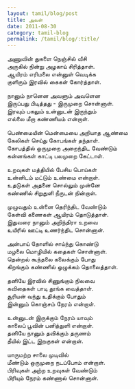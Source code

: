 ```yaml
---
layout: tamil/blog/post
title: அவள்
date: 2011-08-30
category: tamil-blog
permalink: /tamil/blog/:title/
---
```


அணுவின் துகளை நெஞ்சில் வீசி <br/>
அருகில் நின்று அழகாய் சிரித்தாள். <br/>
ஆயிரம் எரிமலை என்னுள் வெடிக்க <br/>
குளிரும் இரவில் கைகள் கோர்த்தாள்.

நானும் நானென அவளும் அவளென <br/>
இருப்பது பிடித்தது - இருமுறை சொன்னாள். <br/>
இரவும் பகலும் உன்னுடன் இருந்தும் <br/>
எல்லை மீறா கண்ணியம் என்றாள்.

பெண்மையின் மென்மையை அறியாத ஆண்மை <br/>
கேலிகள் செய்து கோபங்கள் தந்தாள். <br/>
கோபத்தில் ஒருமுறை அறைந்திட வேண்டும் <br/>
கன்னங்கள் காட்டி பலமுறை கேட்டாள்.

உறவுகள் மத்தியில் பேசிய பொய்கள் <br/>
உன்னிடம் மட்டும் உண்மை என்றாள். <br/>
உதடுகள் அதனை சொல்லும் முன்னே <br/>
கண்ணில் சிறுதுளி நீருடன் நின்றாள்.

முழுவதும் உன்னை தெரிந்திட வேண்டும் <br/>
கேள்வி கணைகள் ஆயிரம் தொடுத்தாள். <br/>
இதுவரை நானும் அறிந்திரா உறவை <br/>
உயிரில் ஊட்டி உணர்ந்திட சொன்னாள்.

அன்பாய் தோளில் சாய்ந்து கொண்டு <br/>
மழலை மொழியில் கதைகள் சொன்னாள். <br/>
தென்றல் கூந்தலை கலைக்கும் போது <br/>
கிறங்கும் கண்ணில் ஒழுக்கம் தொலைத்தாள்.

தனியே இரவில் சிணுங்கும் நிலவை <br/>
கவிதைகள் பாடி தூங்க வைத்தாள். <br/>
சூரியன் வந்து உதிக்கும் போதும் <br/>
இன்னும் கொஞ்சம் நேரம் என்றாள்.

உன்னுடன் இருக்கும் நேரம் யாவும் <br/>
காலைப் பூவின் பனித்துளி என்றாள். <br/>
தனியே நானும் தவிக்கும் தருணம் <br/>
தீயில் இட்ட இறகுகள் என்றாள்.

யாருமற்ற சாலை முடிவில் <br/>
மீண்டும் ஒருமுறை நடப்போம் என்றாள். <br/>
பிரிவுகள் அற்ற உறவுகள் வேண்டும் <br/>
பிரியும் நேரம் கண்ணால் சொன்னாள்.
